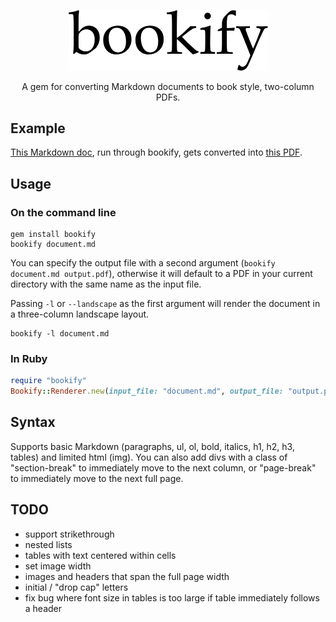 <p align="center">
  <img width="319" src="https://raw.githubusercontent.com/joeyschoblaska/bookify/master/img/bookify.png">
</p>

<p align="center">
  A gem for converting Markdown documents to book style, two-column PDFs.
</p>

## Example

[This Markdown doc](https://raw.githubusercontent.com/joeyschoblaska/bookify/master/example/document.md), run through bookify, gets converted
into [this PDF](https://raw.githubusercontent.com/joeyschoblaska/bookify/master/example/output.pdf).

## Usage

### On the command line

```
gem install bookify
bookify document.md
```

You can specify the output file with a second argument (`bookify document.md
output.pdf`), otherwise it will default to a PDF in your current directory with
the same name as the input file.

Passing `-l` or `--landscape` as the first argument will render the document in
a three-column landscape layout.

```
bookify -l document.md
```

### In Ruby

```ruby
require "bookify"
Bookify::Renderer.new(input_file: "document.md", output_file: "output.pdf").render
```

## Syntax

Supports basic Markdown (paragraphs, ul, ol, bold, italics, h1, h2, h3, tables) and limited html (img). You can also add divs with a class of "section-break" to immediately move to the next column, or "page-break" to immediately move to the next full page.

## TODO
* support strikethrough
* nested lists
* tables with text centered within cells
* set image width
* images and headers that span the full page width
* initial / "drop cap" letters
* fix bug where font size in tables is too large if table immediately follows a header
